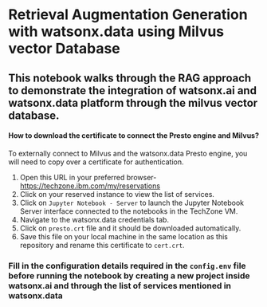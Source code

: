 # Retrieval Augmentation Generation with watsonx.data using Milvus vector Database 

## This notebook walks through the RAG approach to demonstrate the integration of watsonx.ai and watsonx.data platform through the milvus vector database.


#### How to download the certificate to connect the Presto engine and Milvus?
To externally connect to Milvus and the watsonx.data Presto engine, you will need to copy over a certificate for authentication. 
1. Open this URL in your preferred browser- https://techzone.ibm.com/my/reservations
2. Click on your reserved instance to view the list of services.
3. Click on ```Jupyter Notebook - Server``` to launch the Jupyter Notebook Server interface connected to the notebooks in the TechZone VM.
4. Navigate to the watsonx.data credentials tab.
3. Click on ```presto.crt``` file and it should be downloaded automatically.
4. Save this file on your local machine in the same location as this repository and rename this certificate to ```cert.crt```.



### Fill in the configuration details required in the ```config.env``` file before running the notebook by creating a new project inside watsonx.ai and through the list of services mentioned in watsonx.data


